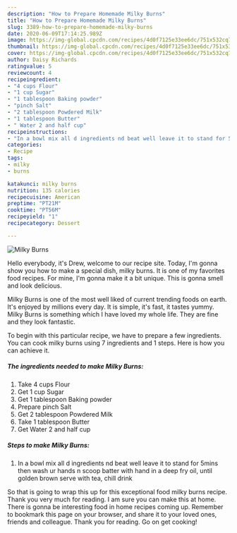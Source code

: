 ```yaml
---
description: "How to Prepare Homemade Milky Burns"
title: "How to Prepare Homemade Milky Burns"
slug: 3389-how-to-prepare-homemade-milky-burns
date: 2020-06-09T17:14:25.989Z
image: https://img-global.cpcdn.com/recipes/4d0f7125e33ee6dc/751x532cq70/milky-burns-recipe-main-photo.jpg
thumbnail: https://img-global.cpcdn.com/recipes/4d0f7125e33ee6dc/751x532cq70/milky-burns-recipe-main-photo.jpg
cover: https://img-global.cpcdn.com/recipes/4d0f7125e33ee6dc/751x532cq70/milky-burns-recipe-main-photo.jpg
author: Daisy Richards
ratingvalue: 5
reviewcount: 4
recipeingredient:
- "4 cups Flour"
- "1 cup Sugar"
- "1 tablespoon Baking powder"
- "pinch Salt"
- "2 tablespoon Powdered Milk"
- "1 tablespoon Butter"
- " Water 2 and half cup"
recipeinstructions:
- "In a bowl mix all d ingredients nd beat well leave it to stand for 5mins then wash ur hands n scoop batter with hand in a deep fry oil, until golden brown serve with tea, chill drink"
categories:
- Recipe
tags:
- milky
- burns

katakunci: milky burns 
nutrition: 135 calories
recipecuisine: American
preptime: "PT21M"
cooktime: "PT56M"
recipeyield: "1"
recipecategory: Dessert

---
```



![Milky Burns](https://img-global.cpcdn.com/recipes/4d0f7125e33ee6dc/751x532cq70/milky-burns-recipe-main-photo.jpg)

Hello everybody, it's Drew, welcome to our recipe site. Today, I'm gonna show you how to make a special dish, milky burns. It is one of my favorites food recipes. For mine, I'm gonna make it a bit unique. This is gonna smell and look delicious.



Milky Burns is one of the most well liked of current trending foods on earth. It's enjoyed by millions every day. It is simple, it's fast, it tastes yummy. Milky Burns is something which I have loved my whole life. They are fine and they look fantastic.


To begin with this particular recipe, we have to prepare a few ingredients. You can cook milky burns using 7 ingredients and 1 steps. Here is how you can achieve it.

<!--inarticleads1-->

##### The ingredients needed to make Milky Burns:

1. Take 4 cups Flour
1. Get 1 cup Sugar
1. Get 1 tablespoon Baking powder
1. Prepare pinch Salt
1. Get 2 tablespoon Powdered Milk
1. Take 1 tablespoon Butter
1. Get  Water 2 and half cup




<!--inarticleads2-->

##### Steps to make Milky Burns:

1. In a bowl mix all d ingredients nd beat well leave it to stand for 5mins then wash ur hands n scoop batter with hand in a deep fry oil, until golden brown serve with tea, chill drink




So that is going to wrap this up for this exceptional food milky burns recipe. Thank you very much for reading. I am sure you can make this at home. There is gonna be interesting food in home recipes coming up. Remember to bookmark this page on your browser, and share it to your loved ones, friends and colleague. Thank you for reading. Go on get cooking!
